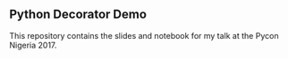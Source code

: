 ## Python Decorator Demo

This repository contains the slides and notebook for my talk at the Pycon Nigeria 2017.
